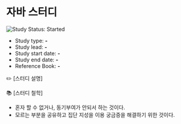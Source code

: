 # 자바 스터디

<img src="https://img.shields.io/badge/Study%20Status-Started-blue.svg" alt="Study Status: Started">

- Study type: **-**
- Study lead: **-**
- Study start date: **-**
- Study end date: **-**
- Reference Book: **-**

✏️ [스터디 설명]

📚 [스터디 철학] 
- 혼자 할 수 없거나, 동기부여가 안되서 하는 것이다.
- 모르는 부분을 공유하고 집단 지성을 이용 궁금증을 해결하기 위한 것이다.
